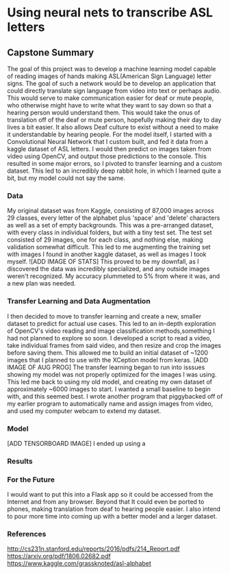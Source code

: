 # Using neural nets to transcribe ASL letters

## Capstone Summary
  The goal of this project was to develop a machine learning model capable of reading images of hands making ASL(American Sign Language) letter signs. The goal of such a network would be to develop an application that could directly translate sign language from video into text or perhaps audio. This would serve to make communication easier for deaf or mute people, who otherwise might have to write what they want to say down so that a hearing person would understand them. This would take the onus of translation off of the deaf or mute person, hopefully making their day to day lives a bit easier. It also allows Deaf culture to exist without a need to make it understandable by hearing people.
  For the model itself, I started with a Convolutional Neural Network that I custom built, and fed it data from a kaggle dataset of ASL letters. I would then predict on images taken from video using OpenCV, and output those predictions to the console.
  This resulted in some major errors, so I pivoted to transfer learning and a custom dataset. This led to an incredibly deep rabbit hole, in which I learned quite a bit, but my model could not say the same.

### Data
  My original dataset was from Kaggle, consisting of 87,000 images across 29 classes, every letter of the alphabet plus 'space' and 'delete' characters as well as a set of empty backgrounds. This was a pre-arranged dataset, with every class in individual folders, but with a tiny test set. The test set consisted of 29 images, one for each class, and nothing else, making validation somewhat difficult. This led to me augmenting the training set with images I found in another kaggle dataset, as well as images I took myself.
  ![ADD IMAGE OF STATS]
  This proved to be my downfall, as I discovered the data was incredibly specialized, and any outside images weren't recognized. My accuracy plummeted to 5% from where it was, and a new plan was needed.
### Transfer Learning and Data Augmentation
  I then decided to move to transfer learning and create a new, smaller dataset to predict for actual use cases. This led to an in-depth exploration of OpenCV's video reading and image classification methods,something I had not planned to explore so soon. I developed a script to read a video, take individual frames from said video, and then resize and crop the images before saving them. This allowed me to build an initial dataset of ~1200 images that I planned to use with the XCeption model from keras.
  [ADD IMAGE OF AUG PROG]
  The transfer learning began to run into isssues showing my model was not properly optimized for the images I was using. This led me back to using my old model, and creating my own dataset of approximately ~6000 images to start. I wanted a small baseline to begin with, and this seemed best. I wrote another program that piggybacked off of my earlier program to automatically name and assign images from video, and used my computer webcam to extend my dataset.
### Model
  [ADD TENSORBOARD IMAGE]
  I ended up using a 
### Results
  
### For the Future
  I would want to put this into a Flask app so it could be accessed from the Internet and from any browser. Beyond that It could even be ported to phones, making translation from deaf to hearing people easier. I also intend to pour more time into coming up with a better model and a larger dataset.
### References

http://cs231n.stanford.edu/reports/2016/pdfs/214_Report.pdf
https://arxiv.org/pdf/1806.02682.pdf
https://www.kaggle.com/grassknoted/asl-alphabet
